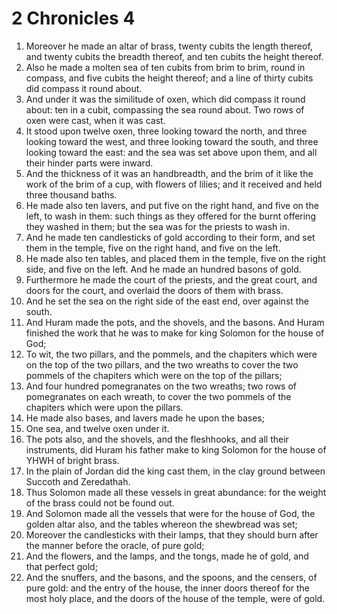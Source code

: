 ﻿# 2 Chronicles 4
1. Moreover he made an altar of brass, twenty cubits the length thereof, and twenty cubits the breadth thereof, and ten cubits the height thereof. 
2.  Also he made a molten sea of ten cubits from brim to brim, round in compass, and five cubits the height thereof; and a line of thirty cubits did compass it round about. 
3. And under it was the similitude of oxen, which did compass it round about: ten in a cubit, compassing the sea round about. Two rows of oxen were cast, when it was cast. 
4. It stood upon twelve oxen, three looking toward the north, and three looking toward the west, and three looking toward the south, and three looking toward the east: and the sea was set above upon them, and all their hinder parts were inward. 
5. And the thickness of it was an handbreadth, and the brim of it like the work of the brim of a cup, with flowers of lilies; and it received and held three thousand baths. 
6.  He made also ten lavers, and put five on the right hand, and five on the left, to wash in them: such things as they offered for the burnt offering they washed in them; but the sea was for the priests to wash in. 
7. And he made ten candlesticks of gold according to their form, and set them in the temple, five on the right hand, and five on the left. 
8. He made also ten tables, and placed them in the temple, five on the right side, and five on the left. And he made an hundred basons of gold. 
9.  Furthermore he made the court of the priests, and the great court, and doors for the court, and overlaid the doors of them with brass. 
10. And he set the sea on the right side of the east end, over against the south. 
11. And Huram made the pots, and the shovels, and the basons. And Huram finished the work that he was to make for king Solomon for the house of God; 
12. To wit, the two pillars, and the pommels, and the chapiters which were on the top of the two pillars, and the two wreaths to cover the two pommels of the chapiters which were on the top of the pillars; 
13. And four hundred pomegranates on the two wreaths; two rows of pomegranates on each wreath, to cover the two pommels of the chapiters which were upon the pillars. 
14. He made also bases, and lavers made he upon the bases; 
15. One sea, and twelve oxen under it. 
16. The pots also, and the shovels, and the fleshhooks, and all their instruments, did Huram his father make to king Solomon for the house of YHWH of bright brass. 
17. In the plain of Jordan did the king cast them, in the clay ground between Succoth and Zeredathah. 
18. Thus Solomon made all these vessels in great abundance: for the weight of the brass could not be found out. 
19.  And Solomon made all the vessels that were for the house of God, the golden altar also, and the tables whereon the shewbread was set; 
20. Moreover the candlesticks with their lamps, that they should burn after the manner before the oracle, of pure gold; 
21. And the flowers, and the lamps, and the tongs, made he of gold, and that perfect gold; 
22. And the snuffers, and the basons, and the spoons, and the censers, of pure gold: and the entry of the house, the inner doors thereof for the most holy place, and the doors of the house of the temple, were of gold. 
